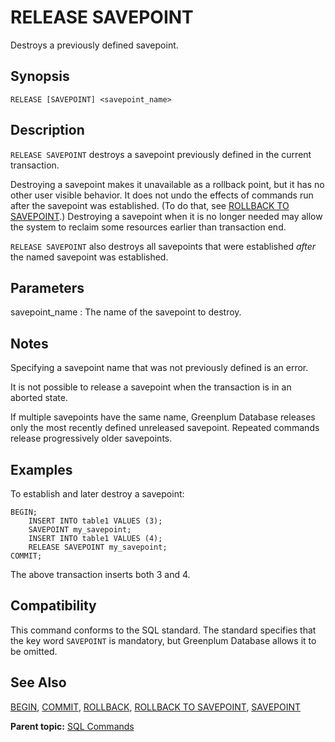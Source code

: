 # RELEASE SAVEPOINT

Destroys a previously defined savepoint.

## Synopsis

``` {#sql_command_synopsis}
RELEASE [SAVEPOINT] <savepoint_name>
```

## Description

`RELEASE SAVEPOINT` destroys a savepoint previously defined in the current transaction.

Destroying a savepoint makes it unavailable as a rollback point, but it has no other user visible behavior. It does not undo the effects of commands run after the savepoint was established. (To do that, see [ROLLBACK TO SAVEPOINT](ROLLBACK_TO_SAVEPOINT.html).) Destroying a savepoint when it is no longer needed may allow the system to reclaim some resources earlier than transaction end.

`RELEASE SAVEPOINT` also destroys all savepoints that were established *after* the named savepoint was established.

## Parameters

savepoint_name
:   The name of the savepoint to destroy.

## Notes

Specifying a savepoint name that was not previously defined is an error.

It is not possible to release a savepoint when the transaction is in an aborted state.

If multiple savepoints have the same name, Greenplum Database releases only the most recently defined unreleased savepoint. Repeated commands release progressively older savepoints.

## Examples

To establish and later destroy a savepoint:

```
BEGIN;
    INSERT INTO table1 VALUES (3);
    SAVEPOINT my_savepoint;
    INSERT INTO table1 VALUES (4);
    RELEASE SAVEPOINT my_savepoint;
COMMIT;
```

The above transaction inserts both 3 and 4.

## Compatibility

This command conforms to the SQL standard. The standard specifies that the key word `SAVEPOINT` is mandatory, but Greenplum Database allows it to be omitted.

## See Also

[BEGIN](BEGIN.html), [COMMIT](COMMIT.html), [ROLLBACK](ROLLBACK.html), [ROLLBACK TO SAVEPOINT](ROLLBACK_TO_SAVEPOINT.html), [SAVEPOINT](SAVEPOINT.html)

**Parent topic:** [SQL Commands](../sql_commands/sql_ref.html)

